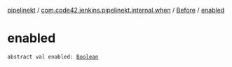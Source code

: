 [pipelinekt](../../index.md) / [com.code42.jenkins.pipelinekt.internal.when](../index.md) / [Before](index.md) / [enabled](./enabled.md)

# enabled

`abstract val enabled: `[`Boolean`](https://kotlinlang.org/api/latest/jvm/stdlib/kotlin/-boolean/index.html)